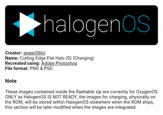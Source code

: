 ![Demo GIF](https://raw.githubusercontent.com/HalogenOS/halogenos_official_media/XOS-6.0/logo/1/github-banner.png) 


**Creator:** [sewer56lol](//github.com/sewer56lol)<br />
**Name:** Cutting Edge Flat Halo (S) (Charging)<br />
**Recreated using:** [Adobe Photoshop](//www.adobe.com/uk/downloads.html)<br />
**File format:** PNG & PSD

### Note
These images contained inside the flashable zip are currently for OxygenOS ONLY as HalogenOS IS NOT READY, the images for charging, physically on the ROM, will be stored within HalogenOS elsewhere when the ROM ships, this section will be later modified when the images are integrated.
